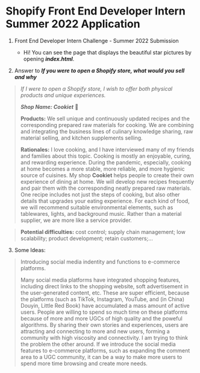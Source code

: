 # Shopify Front End Developer Intern Summer 2022 Application 

1. Front End Developer Intern Challenge - Summer 2022 Submission
   - Hi! You can see the page that displays the beautiful star pictures by opening __*index.html*__.


2. Answer to __*If you were to open a Shopify store, what would you sell and why*__
 > *If I were to open a Shopify store, I wish to offer both physical products and unique experiences.*
 > 
 > __*Shop Name:  Cookiet*__ 🍱
 > 
 >  __Products:__ We sell unique and continuously updated recipes and the corresponding prepared raw materials for cooking. 
 >  We are combining and integrating the business lines of culinary knowledge sharing, raw material selling, and kitchen supplements selling.
 >  
 >  __Rationales:__ I love cooking, and I have interviewed many of my friends and families about this topic. Cooking is mostly an enjoyable, curing, and rewarding experience. During the pandemic, especially, cooking at home becomes a more stable, more reliable, and more hygienic source of cuisines. My shop __Cookiet__ helps people to create their own experience of dining at home. We will develop new recipes frequently and pair them with the corresponding neatly prepared raw materials. One recipe includes not just the steps of cooking, but also other details that upgrades your eating experience. For each kind of food, we will recommend suitable environmental elements, such as tablewares, lights, and background music. Rather than a material supplier, we are more like a service provider.  


>  __Potential difficulties:__ cost control; supply chain management; low scalability; product development; retain customers;...
   


3. Some Ideas:
> Introducing social media indentity and functions to e-commerce platforms.
> 
> Many social media platforms have integrated shopping features, including direct links to the shopping website, soft advertisement in the user-generated content, etc. These are super efficient, because the platforms (such as TikTok, Instagram, YouTube, and (in China) Douyin, Little Red Book) have accumulated a mass amount of active users. People are willing to spend so much time on these platforms because of more and more UGCs of high quality and the poweful algorithms. By sharing their own stories and experiences, users are attracting and connecting to more and new users, forming a community with high viscosity and connectivity. I am trying to think the problem the other around. If we introduce the social media features to e-commerce platforms, such as expanding the comment area to a UGC community, it can be a way to make more users to spend more time browsing and create more needs. 



